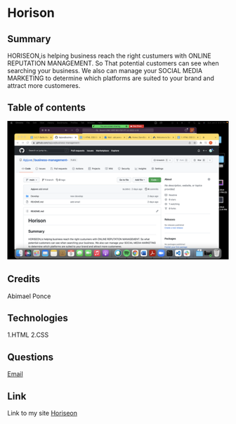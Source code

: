# Horison

## Summary
HORISEON,is helping business reach the right custumers with ONLINE REPUTATION MANAGEMENT.
So That potential customers can see when searching your business. We also can manage your 
SOCIAL MEDIA MARKETING to determine which platforms are suited to your brand and attract more customeres. 

## Table of contents 

![screenshot](assets/images/screenshot.png)

## Credits 

Abimael Ponce

## Technologies

1.HTML
2.CSS

## Questions
[Email](mailto:abiponce.ap@gmail.com)

## Link

Link to my site [Horiseon](https://github.com/Apjuve/business-management-.git)
